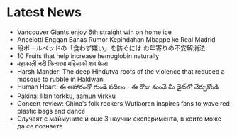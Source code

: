 # Latest News
-  Vancouver Giants enjoy 6th straight win on home ice
-  Ancelotti Enggan Bahas Rumor Kepindahan Mbappe ke Real Madrid
-  段ボールベッドの「食わず嫌い」を防ぐには お年寄りの不安解消法
-  10 Fruits that help increase hemoglobin naturally
-  महाकाली नदी किनारमा महिलाको शव फेला
-  Harsh Mander: The deep Hindutva roots of the violence that reduced a mosque to rubble in Haldwani
-  Human Heart: ఈ ఆహారంతో గుండె పదిలం - ఈ రోజు నుంచే మీ డైట్‌లో చేర్చుకోండి
-  Pakina: Illan torkku, aamun virkku
-  Concert review: China’s folk rockers Wutiaoren inspires fans to wave red plastic bags and dance
-  Случаят с маймуните и още 3 научни експеримента, в които може да се познаете
